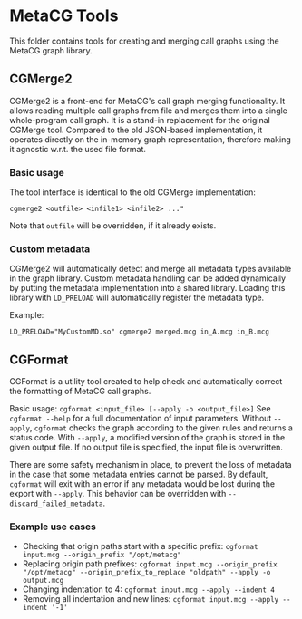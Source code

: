 # MetaCG Tools

This folder contains tools for creating and merging call graphs using the MetaCG graph library.

## CGMerge2

CGMerge2 is a front-end for MetaCG's call graph merging functionality. 
It allows reading multiple call graphs from file and merges them into a single whole-program call graph.
It is a stand-in replacement for the original CGMerge tool.
Compared to the old JSON-based implementation, it operates directly on the in-memory graph representation, therefore making it agnostic w.r.t. the used file format.

### Basic usage

The tool interface is identical to the old CGMerge implementation: 

```
cgmerge2 <outfile> <infile1> <infile2> ..."
```

Note that `outfile` will be overridden, if it already exists.

### Custom metadata

CGMerge2 will automatically detect and merge all metadata types available in the graph library. 
Custom metadata handling can be added dynamically by putting the metadata implementation into a shared library.
Loading this library with `LD_PRELOAD` will automatically register the metadata type.

Example:

```
LD_PRELOAD="MyCustomMD.so" cgmerge2 merged.mcg in_A.mcg in_B.mcg
```

## CGFormat

CGFormat is a utility tool created to help check and automatically correct the formatting of MetaCG call graphs.

Basic usage: `cgformat <input_file> [--apply -o <output_file>]`
See `cgformat --help` for a full documentation of input parameters.
Without `--apply`, `cgformat` checks the graph according to the given rules and returns a status code.
With `--apply`, a modified version of the graph is stored in the given output file.
If no output file is specified, the input file is overwritten.

There are some safety mechanism in place, to prevent the loss of metadata in the case that some metadata entries cannot 
be parsed.
By default, `cgformat` will exit with an error if any metadata would be lost during the export with `--apply`.
This behavior can be overridden with `--discard_failed_metadata`.

### Example use cases
- Checking that origin paths start with a specific prefix: `cgformat input.mcg --origin_prefix "/opt/metacg"`
- Replacing origin path prefixes: `cgformat input.mcg --origin_prefix "/opt/metacg" --origin_prefix_to_replace "oldpath" --apply -o output.mcg`
- Changing indentation to 4: `cgformat input.mcg --apply --indent 4`
- Removing all indentation and new lines: `cgformat input.mcg --apply --indent '-1'`
